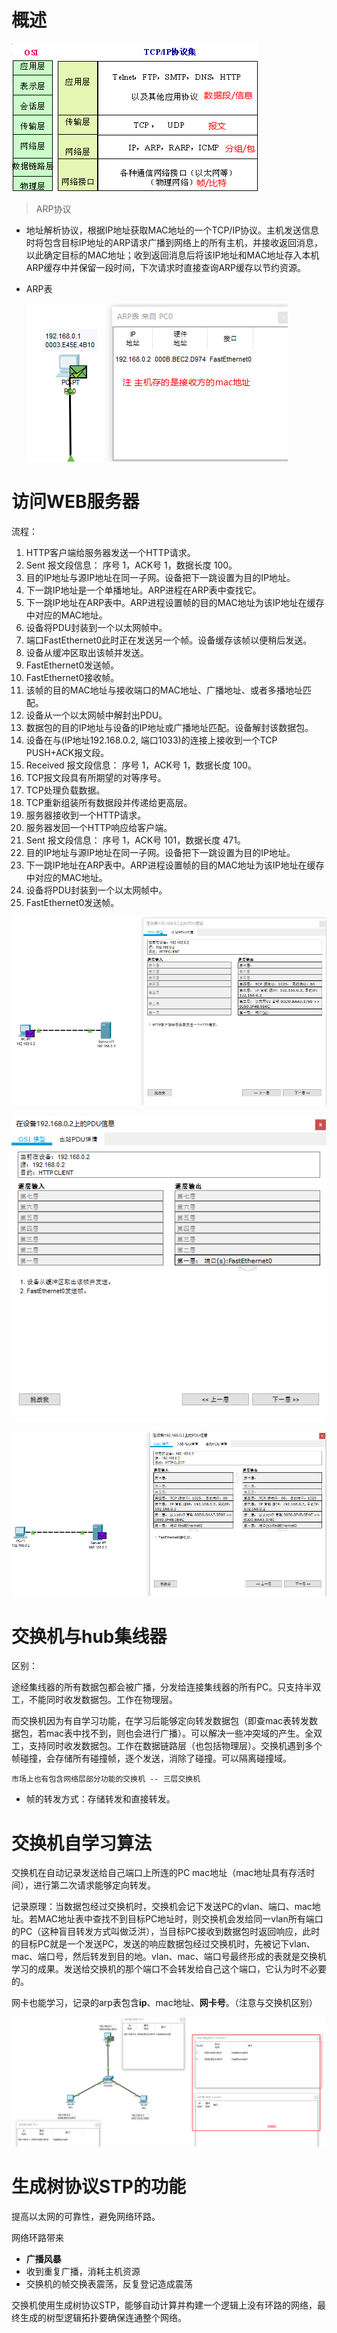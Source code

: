 # 概述

![](实验/基础1.png)

> ARP协议

+ 地址解析协议，根据IP地址获取MAC地址的一个TCP/IP协议。主机发送信息时将包含目标IP地址的ARP请求广播到网络上的所有主机，并接收返回消息，以此确定目标的MAC地址；收到返回消息后将该IP地址和MAC地址存入本机ARP缓存中并保留一段时间，下次请求时直接查询ARP缓存以节约资源。

+ ARP表

  ![](实验/ch2_交换机自学习算法/arp.png)

# 访问WEB服务器

流程：

1. HTTP客户端给服务器发送一个HTTP请求。
2. Sent 报文段信息： 序号 1，ACK号 1，数据长度 100。
3. 目的IP地址与源IP地址在同一子网。设备把下一跳设置为目的IP地址。
4. 下一跳IP地址是一个单播地址。ARP进程在ARP表中查找它。
5. 下一跳IP地址在ARP表中。ARP进程设置帧的目的MAC地址为该IP地址在缓存中对应的MAC地址。
6.  设备将PDU封装到一个以太网帧中。
7.  端口FastEthernet0此时正在发送另一个帧。设备缓存该帧以便稍后发送。
8. 设备从缓冲区取出该帧并发送。
9. FastEthernet0发送帧。
10. FastEthernet0接收帧。
11. 该帧的目的MAC地址与接收端口的MAC地址、广播地址、或者多播地址匹配。
12. 设备从一个以太网帧中解封出PDU。
13. 数据包的目的IP地址与设备的IP地址或广播地址匹配。设备解封该数据包。
14. 设备在与(IP地址192.168.0.2, 端口1033)的连接上接收到一个TCP PUSH+ACK报文段。
15.  Received 报文段信息： 序号 1，ACK号 1，数据长度 100。
16. TCP报文段具有所期望的对等序号。
17. TCP处理负载数据。
18. TCP重新组装所有数据段并传递给更高层。
19. 服务器接收到一个HTTP请求。
20. 服务器发回一个HTTP响应给客户端。
21. Sent 报文段信息： 序号 1，ACK号 101，数据长度 471。
22. 目的IP地址与源IP地址在同一子网。设备把下一跳设置为目的IP地址。
23. 下一跳IP地址在ARP表中。ARP进程设置帧的目的MAC地址为该IP地址在缓存中对应的MAC地址。
24. 设备将PDU封装到一个以太网帧中。
25. FastEthernet0发送帧。

![](实验/ch1_访问web服务器/1.png)

![](实验/ch1_访问web服务器/2.png)

![](实验/ch1_访问web服务器/3.png)

# 交换机与hub集线器

区别：

途经集线器的所有数据包都会被广播，分发给连接集线器的所有PC。只支持半双工，不能同时收发数据包。工作在物理层。

而交换机因为有自学习功能，在学习后能够定向转发数据包（即查mac表转发数据包，若mac表中找不到，则也会进行广播）。可以解决一些冲突域的产生。全双工，支持同时收发数据包。工作在数据链路层（也包括物理层）。交换机遇到多个帧碰撞，会存储所有碰撞帧，逐个发送，消除了碰撞。可以隔离碰撞域。

`市场上也有包含网络层部分功能的交换机 -- 三层交换机`

+ 帧的转发方式：存储转发和直接转发。

# 交换机自学习算法

交换机在自动记录发送给自己端口上所连的PC mac地址（mac地址具有存活时间），进行第二次请求能够定向转发。

记录原理：当数据包经过交换机时，交换机会记下发送PC的vlan、端口、mac地址。若MAC地址表中查找不到目标PC地址时，则交换机会发给同一vlan所有端口的PC（这种盲目转发方式叫做泛洪），当目标PC接收到数据包时返回响应，此时的目标PC就是一个发送PC，发送的响应数据包经过交换机时，先被记下vlan、mac、端口号，然后转发到目的地。vlan、mac、端口号最终形成的表就是交换机学习的成果。发送给交换机的那个端口不会转发给自己这个端口，它认为时不必要的。

网卡也能学习，记录的arp表包含**ip**、mac地址、**网卡号**。（注意与交换机区别）

![](实验/ch2_交换机自学习算法/arp2.png)



# 生成树协议STP的功能

提高以太网的可靠性，避免网络环路。

网络环路带来

+ **广播风暴**
+  收到重复广播，消耗主机资源
+ 交换机的帧交换表震荡，反复登记造成震荡

交换机使用生成树协议STP，能够自动计算并构建一个逻辑上没有环路的网络，最终生成的树型逻辑拓扑要确保连通整个网络。